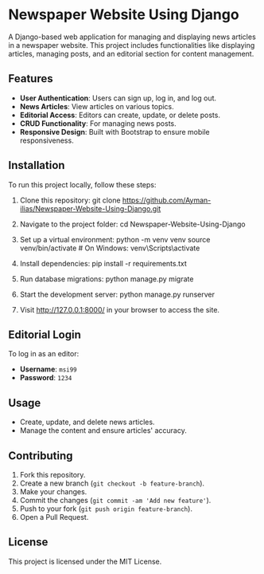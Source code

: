 # Newspaper Website Using Django

A Django-based web application for managing and displaying news articles in a newspaper website. This project includes functionalities like displaying articles, managing posts, and an editorial section for content management.

## Features

- **User Authentication**: Users can sign up, log in, and log out.
- **News Articles**: View articles on various topics.
- **Editorial Access**: Editors can create, update, or delete posts.
- **CRUD Functionality**: For managing news posts.
- **Responsive Design**: Built with Bootstrap to ensure mobile responsiveness.

## Installation

To run this project locally, follow these steps:

1. Clone this repository:
   git clone https://github.com/Ayman-ilias/Newspaper-Website-Using-Django.git

2. Navigate to the project folder:
   cd Newspaper-Website-Using-Django

3. Set up a virtual environment:
   python -m venv venv
   source venv/bin/activate  # On Windows: venv\Scripts\activate

4. Install dependencies:
   pip install -r requirements.txt

5. Run database migrations:
   python manage.py migrate

6. Start the development server:
   python manage.py runserver

7. Visit http://127.0.0.1:8000/ in your browser to access the site.

## Editorial Login

To log in as an editor:
- **Username**: `msi99`
- **Password**: `1234`

## Usage

- Create, update, and delete news articles.
- Manage the content and ensure articles' accuracy.

## Contributing

1. Fork this repository.
2. Create a new branch (`git checkout -b feature-branch`).
3. Make your changes.
4. Commit the changes (`git commit -am 'Add new feature'`).
5. Push to your fork (`git push origin feature-branch`).
6. Open a Pull Request.

## License

This project is licensed under the MIT License.
